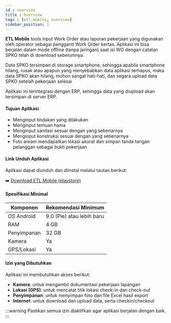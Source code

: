 ```yaml
---
id : overview
title : Overview
tags : [etl-mobile, overview]
sidebar_position: 1
---
```

**ETL Mobile** tools input Work Order atau laporan pekerjaan yang digunakan oleh operator sebagai pengganti Work Order kertas. Aplikasi ini bisa berjalan dalam mode offline (tanpa jaringan) saat isi WO dengan catatan SPKO telah di download sebelumnya. 

Data SPKO tersimpan di storage smartphone, sehingga apabila smartphone hilang, rusak atau apapun yang menyebabkan data aplikasi terhapus, maka data SPKO akan hilang, mohon sangat hati-hati, dan segara upload data SPKO setelah pekerjaan selesai

Aplikasi ini terintegrasi dengan ERP, sehingga data yang diupload akan tersimpan di server ERP.


#### Tujuan Aplikasi
- Menginput tindakan yang dilakukan
- Menginput temuan hama
- Menginput sanitasi sesuai dengan yang sebenarnya
- Menginput konstruksi sesuai dengan yang sebenarnya
- Foto aream mendapatkan lokasi akurat dan simpan tanda tangan pelanggan sebagai bukti pekerjaan

#### Link Unduh Aplikasi
Aplikasi dapat diunduh dan diinstal melalui tautan berikut:

➡️ [Download ETL Mobile (playstore)](https://play.google.com/store/apps/details?id=com.etos.oprv3&hl=en )

#### Spesifikasi Minimal
| Komponen             | Rekomendasi Minimum        |
|----------------------|----------------------------|
| OS Android           | 9.0 (Pie) atau lebih baru  |
| RAM                  | 4 GB                       |
| Penyimpanan          | 32 GB                      |
| Kamera               | Ya                         |
| GPS/Lokasi           | Ya                         |

#### Izin yang Dibutuhkan

Aplikasi ini membutuhkan akses berikut:

- **Kamera**: untuk mengambil dokumentasi pekerjaan lapangan
- **Lokasi (GPS)**: untuk mencatat titik lokasi check-in dan check-out
- **Penyimpanan**: untuk menyimpan foto dan file Excel hasil export
- **Internet**: untuk download dan upload data, serta checkin/checkout

:::warning
Pastikan semua izin diaktifkan agar aplikasi berjalan dengan baik.
:::